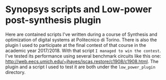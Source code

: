 # Synopsys scripts and Low-power post-synthesis plugin
Here are contained scripts I've written during a course of Synthesis and optimization of digital systems at Politecnico di Torino.
There is also the plugin I used to participate at the final contest of that course in the academic year 2017/2018.
With that script `I managed to win the contest`. I've tested its performance using several benchmark circuits like this one: http://web.eecs.umich.edu/~jhayes/iscas.restore/c1908/c1908.html. The plugin and a script I used to test it are both under the `low_power_plugin` directory.
